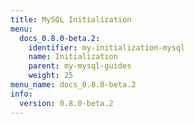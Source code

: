 ```yaml
---
title: MySQL Initialization
menu:
  docs_0.8.0-beta.2:
    identifier: my-initialization-mysql
    name: Initialization
    parent: my-mysql-guides
    weight: 25
menu_name: docs_0.8.0-beta.2
info:
  version: 0.8.0-beta.2
---
```


